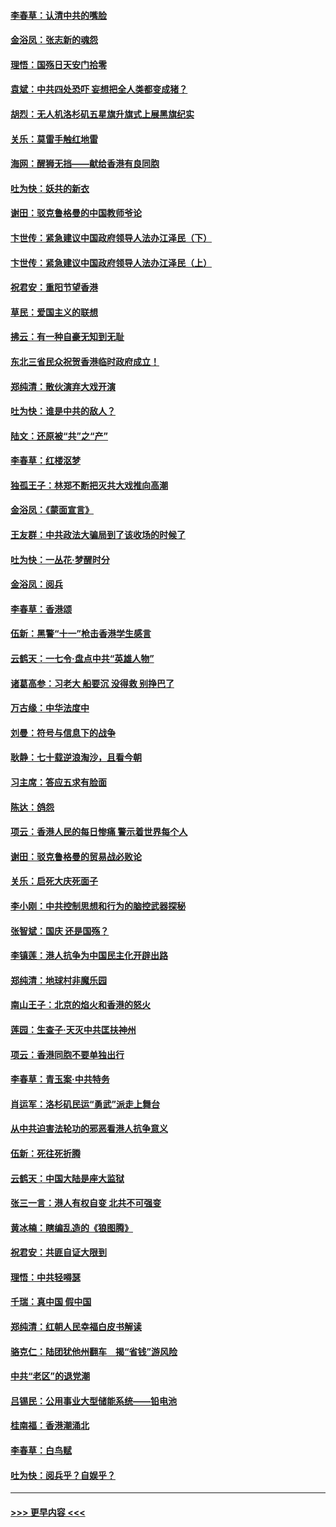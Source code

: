 #### [李春草：认清中共的嘴脸](../pages/nsc993/n11579954.md?t=10100855) 
#### [金浴凤：张志新的魂怨](../pages/nsc993/n11579913.md?t=10100855) 
#### [理悟：国殇日天安门拾零](../pages/nsc993/n11579843.md?t=10100855) 
#### [袁斌：中共四处恐吓 妄想把全人类都变成猪？](../pages/nsc993/n11579814.md?t=10100855) 
#### [胡烈：无人机洛杉矶五星旗升旗式上展黑旗纪实](../pages/nsc993/n11579322.md?t=10100855) 
#### [关乐：莫雷手触红地雷](../pages/nsc993/n11577862.md?t=10100855) 
#### [海网：醒狮无挡——献给香港有良同胞](../pages/nsc993/n11577835.md?t=10100855) 
#### [吐为快：妖共的新衣](../pages/nsc993/n11577575.md?t=10100855) 
#### [谢田：驳克鲁格曼的中国教师爷论](../pages/nsc993/n11575034.md?t=10100855) 
#### [卞世传：紧急建议中国政府领导人法办江泽民（下）](../pages/nsc993/n11573390.md?t=10100855) 
#### [卞世传：紧急建议中国政府领导人法办江泽民（上）](../pages/nsc993/n11573208.md?t=10100855) 
#### [祝君安：重阳节望香港](../pages/nsc993/n11573190.md?t=10100855) 
#### [草民：爱国主义的联想](../pages/nsc993/n11572333.md?t=10100855) 
#### [拂云：有一种自豪无知到无耻](../pages/nsc993/n11572006.md?t=10100855) 
#### [东北三省民众祝贺香港临时政府成立！](../pages/nsc993/n11571215.md?t=10100855) 
#### [郑纯清：散伙演弃大戏开演](../pages/nsc993/n11570826.md?t=10100855) 
#### [吐为快：谁是中共的敌人？](../pages/nsc993/n11570817.md?t=10100855) 
#### [陆文：还原被“共”之“产”](../pages/nsc993/n11570798.md?t=10100855) 
#### [李春草：红楼沤梦](../pages/nsc993/n11569673.md?t=10100855) 
#### [独孤王子：林郑不断把灭共大戏推向高潮](../pages/nsc993/n11569381.md?t=10100855) 
#### [金浴凤：《蒙面宣言》](../pages/nsc993/n11569368.md?t=10100855) 
#### [王友群：中共政法大骗局到了该收场的时候了](../pages/nsc993/n11568940.md?t=10100855) 
#### [吐为快：一丛花‧梦醒时分](../pages/nsc993/n11567491.md?t=10100855) 
#### [金浴凤：阅兵](../pages/nsc993/n11567454.md?t=10100855) 
#### [李春草：香港颂](../pages/nsc993/n11567444.md?t=10100855) 
#### [伍新：黑警“十一”枪击香港学生感言](../pages/nsc993/n11567426.md?t=10100855) 
#### [云鹤天：一七令‧盘点中共“英雄人物”](../pages/nsc993/n11567091.md?t=10100855) 
#### [诸葛高参：习老大 船要沉 没得救 别挣巴了](../pages/nsc993/n11566976.md?t=10100855) 
#### [万古缘：中华法度中](../pages/nsc993/n11566726.md?t=10100855) 
#### [刘曼：符号与信息下的战争](../pages/nsc993/n11564655.md?t=10100855) 
#### [耿静：七十载逆浪淘沙，且看今朝](../pages/nsc993/n11564520.md?t=10100855) 
#### [习主席：答应五求有脸面](../pages/nsc993/n11563953.md?t=10100855) 
#### [陈达：鸽怨](../pages/nsc993/n11561879.md?t=10100855) 
#### [项云：香港人民的每日惨痛  警示着世界每个人](../pages/nsc993/n11559273.md?t=10100855) 
#### [谢田：驳克鲁格曼的贸易战必败论](../pages/nsc993/n11555840.md?t=10100855) 
#### [关乐：启死大庆死面子](../pages/nsc993/n11556823.md?t=10100855) 
#### [李小刚：中共控制思想和行为的脑控武器探秘](../pages/nsc993/n11556776.md?t=10100855) 
#### [张智斌：国庆  还是国殇？](../pages/nsc993/n11556617.md?t=10100855) 
#### [李镇莲：港人抗争为中国民主化开辟出路](../pages/nsc993/n11556570.md?t=10100855) 
#### [郑纯清：地球村非魔乐园](../pages/nsc993/n11555415.md?t=10100855) 
#### [南山王子：北京的焰火和香港的怒火](../pages/nsc993/n11555318.md?t=10100855) 
#### [莲园：生查子·天灭中共匡扶神州](../pages/nsc993/n11555302.md?t=10100855) 
#### [项云：香港同胞不要单独出行](../pages/nsc993/n11555276.md?t=10100855) 
#### [李春草：青玉案‧中共特务](../pages/nsc993/n11552356.md?t=10100855) 
#### [肖运军：洛杉矶民运“勇武”派走上舞台](../pages/nsc993/n11551595.md?t=10100855) 
#### [从中共迫害法轮功的邪恶看港人抗争意义](../pages/nsc993/n11540858.md?t=10100855) 
#### [伍新：死往死折腾](../pages/nsc993/n11550174.md?t=10100855) 
#### [云鹤天：中国大陆是座大监狱](../pages/nsc993/n11550155.md?t=10100855) 
#### [张三一言：港人有权自变 北共不可强变](../pages/nsc993/n11550132.md?t=10100855) 
#### [黄冰楠：瞎编乱造的《狼图腾》](../pages/nsc993/n11550082.md?t=10100855) 
#### [祝君安：共匪自证大限到](../pages/nsc993/n11550041.md?t=10100855) 
#### [理悟：中共轻嘚瑟](../pages/nsc993/n11547978.md?t=10100855) 
#### [千瑞：真中国 假中国](../pages/nsc993/n11547865.md?t=10100855) 
#### [郑纯清：红朝人民幸福白皮书解读](../pages/nsc993/n11547499.md?t=10100855) 
#### [骆克仁：陆团犹他州翻车　揭“省钱”游风险](../pages/nsc993/n11546977.md?t=10100855) 
#### [中共“老区”的退党潮](../pages/nsc993/n11545995.md?t=10100855) 
#### [吕锡民：公用事业大型储能系统——铅电池](../pages/nsc993/n11545701.md?t=10100855) 
#### [桂南福：香港潮涌北](../pages/nsc993/n11545682.md?t=10100855) 
#### [李春草：白鸟赋](../pages/nsc993/n11545663.md?t=10100855) 
#### [吐为快：阅兵乎？自娱乎？](../pages/nsc993/n11545625.md?t=10100855) 

----
#### [ >>> 更早内容 <<< ](../indexes/nsc993-earlier.md)
